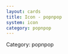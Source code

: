 ```yaml
---
layout: cards
title: Icon - popnpop
system: icon
category: popnpop
---
```

<div class="alert alert-secondary mb-4"><span class="i18n innerHTML-category">Category: </span><span class="i18n innerHTML-cat-popnpop">popnpop</span></div>
